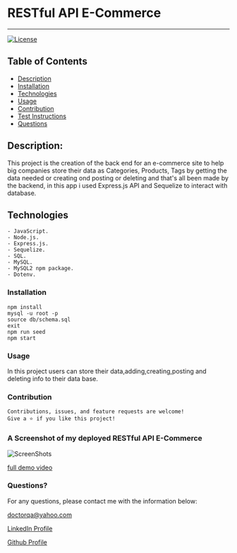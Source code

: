 # RESTful API E-Commerce
  ----
  [![License](https://img.shields.io/badge/License-MIT-yellow.svg)](https://opensource.org/licenses/MIT)
## Table of Contents
- [Description](#description)
- [Installation](#installation)
- [Technologies](#Technologies)
- [Usage](#usage)
- [Contribution](#contribution)
- [Test Instructions](#test-instructions)
- [Questions](#questions)

## Description:
This project is the creation of the back end for an e-commerce site to help big companies store their data as Categories, Products, Tags by getting the data needed or creating ond posting or deleting and that's all been made by the backend, in this app i used Express.js API and Sequelize to interact with database.


## Technologies
```
- JavaScript.
- Node.js.
- Express.js.
- Sequelize.
- SQL.
- MySQL.
- MySQL2 npm package.
- Dotenv.
```


### Installation
```
npm install
mysql -u root -p
source db/schema.sql
exit
npm run seed 
npm start

```


### Usage
In this project users can store their data,adding,creating,posting and deleting info to their data base. 


### Contribution
```
Contributions, issues, and feature requests are welcome!
Give a ⭐️ if you like this project!
```


### A Screenshot of my deployed RESTful API E-Commerce

![ScreenShots](gjhjgh) 

[full demo video](hgjgjgh)

### Questions? 
For any questions, please contact me with the information below:

doctorqa@yahoo.com

[LinkedIn Profile](https://www.linkedin.com/in/qabas-al-ani-7b858863/)

[Github Profile](https://github.com/Qabas-al-ani)



